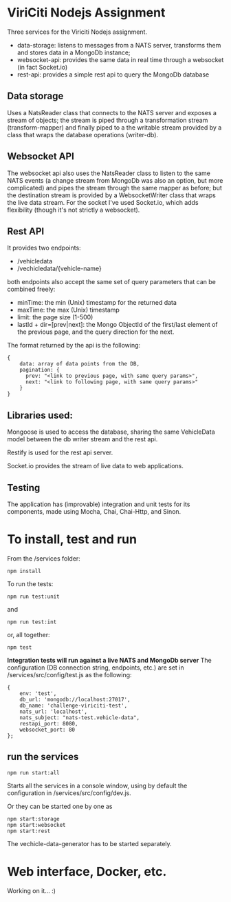 # ViriCiti Nodejs Assignment

Three services for the Viriciti Nodejs assignment.

* data-storage: listens to messages from a NATS server, transforms them and stores data in a MongoDb  instance;
* websocket-api: provides the same data in real time through a websocket (in fact Socket.io)
* rest-api: provides a simple rest api to query the MongoDb database

## Data storage

Uses a NatsReader class that connects to the NATS server and exposes a stream of objects; the stream is piped through a transformation stream (transform-mapper) and finally piped to a the writable stream provided by a class that wraps the database operations (writer-db).

## Websocket API

The websocket api also uses the NatsReader class to listen to the same NATS events (a change stream from MongoDb was also an option, but more complicated) and pipes the stream through the same mapper as before; but the destination stream is provided by a WebsocketWriter class that wraps the live data stream. For the socket I've used Socket.io, which adds flexibility (though it's not strictly a websocket).

## Rest API

It provides two endpoints:
- /vehicledata
- /vechicledata/{vehicle-name}

both endpoints also accept the same set of query parameters that can be combined freely:
- minTime: the min (Unix) timestamp for the returned data
- maxTime: the max (Unix) timestamp
- limit: the page size (1-500)
- lastId + dir=[prev|next]: the Mongo ObjectId of the first/last element of the previous page, and the query direction for the next.

The format returned by the api is the following:
	
~~~~
{
    data: array of data points from the DB,
    pagination: {
      prev: "<link to previous page, with same query params>",
      next: "<link to following page, with same query params>"
    }
}
~~~~

## Libraries used:

Mongoose is used to access the database, sharing the same VehicleData model between the db writer stream and the rest api.

Restify is used for the rest api server.

Socket.io provides the stream of live data to web applications.

## Testing

The application has (improvable) integration and unit tests for its components, made using Mocha, Chai, Chai-Http, and Sinon. 

# To install, test and run

From the /services folder:

`npm install`

To run the tests:

`npm run test:unit`

and

`npm run test:int`

or, all together:

`npm test`

**Integration tests will run against a live NATS and MongoDb server** The configuration (DB connection string, endpoints, etc.) are set in /services/src/config/test.js as the following:

~~~~
{
    env: 'test',
    db_url: 'mongodb://localhost:27017',
    db_name: 'challenge-viriciti-test',
    nats_url: 'localhost',
    nats_subject: "nats-test.vehicle-data",
    restapi_port: 8080,
    websocket_port: 80
};
~~~~

## run the services

`npm run start:all`

Starts all the services in a console window, using by default the configuration in /services/src/config/dev.js.

Or they can be started one by one as 

~~~
npm start:storage
npm start:websocket
npm start:rest
~~~

The vechicle-data-generator has to be started separately.

# Web interface, Docker, etc.

Working on it... :)
